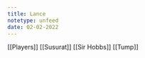 ```yaml
---
title: Lance
notetype: unfeed
date: 02-02-2022
---
```


[[Players]]
[[Susurat]]
[[Sir Hobbs]]
[[Tump]]
